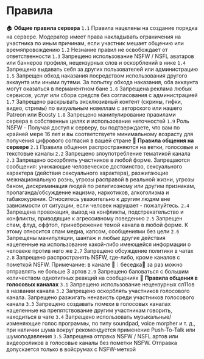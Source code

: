 # Правила

🏠 **Общие правила сервера**
`1.1` Правила нацелены на создание порядка на сервере. Модератор имеет права накладывать ограничения на участника по иным причинам, если участник мешает общению или времяпровождению
`1.2` Незнание правил не освобождает от ответственности
`1.3` Запрещено использование NSFW / NSFL аватаров или баннеров профиля, нецензурных слов и оскорблений в нике
`1.4` Запрещено выдавать себя за других пользователей или администрацию
`1.5` Запрещен обход наказания посредством использования другого аккаунта или иными путями. За попытку обхода наказания, оба аккаунта могут оказаться в перманентном бане
`1.6` Запрещена реклама любых сервисов, услуг или сбора средств без согласования с администрацией
`1.7` Запрещено раскрывать эксклюзивный контент (скрины, гифки, видео, стримы) по визуальным новеллам с авторского или нашего Patreon или Boosty
`1.8` Запрещено манипулирование правилами сервера в собственных целях и использование неточностей
`1.9` Роль NSFW - Получая доступ к серверу, вы подтверждаете, что вам по крайней мере 16 лет и вы соответствуете минимальному возрасту для получения цифрового согласия в вашей стране
💭 **Правила общения на сервере**
`2.1` Правила общения распространяются на ветки, голосовые и текстовые каналы
`2.2` Запрещено злоупотребление тематикой канала
`2.3` Запрещено оскорблять участников в любой форме. Запрещаются сообщения: унижающие человеческое достоинство, сексуального характера (действия сексуального характера), разжигающие межнациональную рознь, угрозы расправой в реальной жизни, угрозы баном, дискриминация людей по религиозному или другим признакам, пропаганда/обсуждение нацизма, наркотиков, алкоголизма и табакокурения. Относитесь уважительно к другим людям вне зависимости от ситуации, если человек нарушает - пожалуйтесь.
`2.4` Запрещена провокация, вывод на конфликты, подстрекательство и конфликты, приводящие к агрессивному поведению
`2.5` Запрещен спам, флуд, оффтоп, принебрежение темой канала в любой форме. К этому относится спам медиа, капсом, сообщениями без цели
`2.6` Запрещены манипуляции, шантаж и любые другие действия нацеленные на использование какой-либо имеющейся информации о человеке против него же
`2.7` Запрещено обсуждение политики в чатах
`2.8` Запрещено распространять NSFW, где-либо, кроме каналов с пометкой NSFW. Примечание: в канале 💬︱беседка🔞 за раз можно отправлять не больше 3 артов
`2.9` Запрещено баловаться с большим количеством однотипных реакций на сообщениях
🎤 **Правила общения в голосовых каналах**
`3.1` Запрещено использование нецензурных сл11ов в названии канала
`3.2` Запрещено оскорблять участников голосового канала.  Запрещено разжигать ненависть среди участников голосового канала
`3.3` Запрещено создавать помехи в голосовых каналах нацеленные на препятствование другим участникам говорить, находиться в чате
`3.4` Запрещено использовать музыкальные/изменяющие голос программы, по типу soundpad, voice morpher и т. д., при наличии шума вокруг рекомендуется применение Push-To-Talk или шумоподавления
`3.5` Запрещена отпрвка NSFW / NSFL артов или видеороликов в голосовые каналы без пометки NSFW. Отправка допускается только в войсрумах с NSFW-меткой
